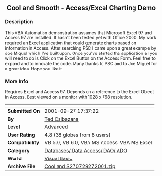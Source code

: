 ﻿<div align="center">

## Cool and Smooth \- Access/Excel Charting Demo


</div>

### Description

This VBA Automation demonstration assumes that Microsoft Excel 97 and Access 97 are installed. It hasn't been tested yet with Office 2000. My work required an Excel application that could generate charts based on information in Access. After searching PSC I came upon a great example by Joe Miquel which I've built upon. Once you've started the application all you will need to do is Click on the Excel Button on the Access Form. Feel free to expand and to innovate the code. Many thanks to PSC and to Joe Miguel for a great idea. Hope you like it.
 
### More Info
 
Requires Excel and Access 97. Depends on a reference to the Excel Object in Access. Best viewed on a monitor with 1028 x 768 resolution.


<span>             |<span>
---                |---
**Submitted On**   |2001-09-27 17:37:22
**By**             |[Ted Calbazana](https://github.com/Planet-Source-Code/PSCIndex/blob/master/ByAuthor/ted-calbazana.md)
**Level**          |Advanced
**User Rating**    |4.8 (38 globes from 8 users)
**Compatibility**  |VB 5\.0, VB 6\.0, VBA MS Access, VBA MS Excel
**Category**       |[Databases/ Data Access/ DAO/ ADO](https://github.com/Planet-Source-Code/PSCIndex/blob/master/ByCategory/databases-data-access-dao-ado__1-6.md)
**World**          |[Visual Basic](https://github.com/Planet-Source-Code/PSCIndex/blob/master/ByWorld/visual-basic.md)
**Archive File**   |[Cool and S270729272001\.zip](https://github.com/Planet-Source-Code/ted-calbazana-cool-and-smooth-access-excel-charting-demo__1-27598/archive/master.zip)








